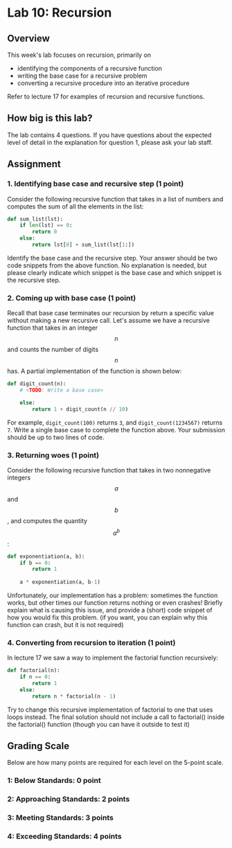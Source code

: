 # Lab 10: Recursion

## Overview

This week's lab focuses on recursion, primarily on

- identifying the components of a recursive function
- writing the base case for a recursive problem
- converting a recursive procedure into an iterative procedure

Refer to lecture 17 for examples of recursion and recursive functions.

## How big is this lab?

The lab contains 4 questions. If you have questions about the expected level of detail in the explanation for question 1, please ask your lab staff.

## Assignment

### 1. Identifying base case and recursive step (1 point)

Consider the following recursive function that takes in a list of numbers and computes the sum of all the elements in the list:

```py live_py title=Sum
def sum_list(lst):
    if len(lst) == 0:
        return 0
    else:
        return lst[0] + sum_list(lst[1:])
```

Identify the base case and the recursive step. Your answer should be two code snippets from the above function. No explanation is needed, but please clearly indicate which snippet is the base case and which snippet is the recursive step.

### 2. Coming up with base case (1 point)

Recall that base case terminates our recursion by return a specific value without making a new recursive call. Let's assume we have a recursive function that takes in an integer $$n$$ and counts the number of digits $$n$$ has. A partial implementation of the function is shown below:

```py live_py title=Count
def digit_count(n):
    # <TODO: Write a base case>

    else:
        return 1 + digit_count(n // 10)
```

For example, `digit_count(100)` returns `3`, and `digit_count(1234567)` returns `7`. Write a single base case to complete the function above. Your submission should be up to two lines of code.

### 3. Returning woes (1 point)

Consider the following recursive function that takes in two nonnegative integers $$a$$ and $$b$$, and computes the quantity $$a ^ b$$:

```py live_py title=Exponentiation
def exponentiation(a, b):
    if b == 0:
        return 1
    
    a * exponentiation(a, b-1)
```

Unfortunately, our implementation has a problem: sometimes the function works, but other times our function returns nothing or even crashes! Briefly explain what is causing this issue, and provide a (short) code snippet of how you would fix this problem. (if you want, you can explain why this function can crash, but it is not required)

### 4. Converting from recursion to iteration (1 point)

In lecture 17 we saw a way to implement the factorial function recursively:

```py live_py title=Factorial
def factorial(n):
    if n == 0:
        return 1
    else:
        return n * factorial(n - 1)
```

Try to change this recursive implementation of factorial to one that uses loops instead. The final solution should not include a call to factorial() inside the factorial() function (though you can have it outside to test it)

## Grading Scale

Below are how many points are required for each level on the 5-point scale.

### 1: Below Standards: 0 point

### 2: Approaching Standards: 2 points

### 3: Meeting Standards: 3 points

### 4: Exceeding Standards: 4 points

